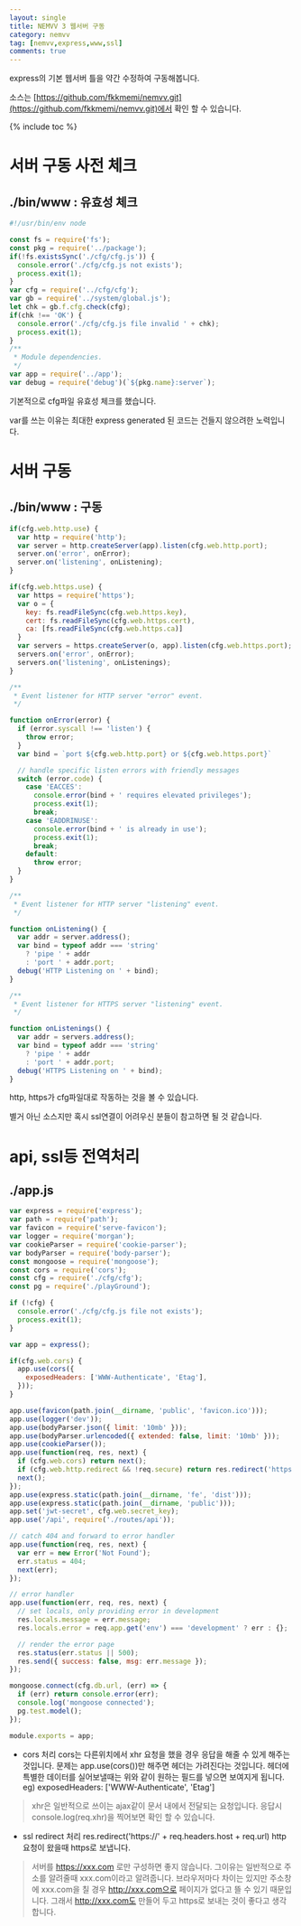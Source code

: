 ```yaml
---
layout: single
title: NEMVV 3 웹서버 구동
category: nemvv
tag: [nemvv,express,www,ssl]
comments: true
---
```


express의 기본 웹서버 틀을 약간 수정하여 구동해봅니다.

소스는 [https://github.com/fkkmemi/nemvv.git](https://github.com/fkkmemi/nemvv.git)에서 확인 할 수 있습니다.

{% include toc %}

# 서버 구동 사전 체크

## ./bin/www : 유효성 체크
```javascript
#!/usr/bin/env node

const fs = require('fs');
const pkg = require('../package');
if(!fs.existsSync('./cfg/cfg.js')) {
  console.error('./cfg/cfg.js not exists');
  process.exit(1);
}
var cfg = require('../cfg/cfg');
var gb = require('../system/global.js');
let chk = gb.f.cfg.check(cfg);
if(chk !== 'OK') {
  console.error('./cfg/cfg.js file invalid ' + chk);
  process.exit(1);
}
/**
 * Module dependencies.
 */
var app = require('../app');
var debug = require('debug')(`${pkg.name}:server`);
```

기본적으로 cfg파일 유효성 체크를 했습니다.

var를 쓰는 이유는 최대한 express generated 된 코드는 건들지 않으려한 노력입니다.

# 서버 구동

## ./bin/www : 구동
```javascript
if(cfg.web.http.use) {
  var http = require('http');
  var server = http.createServer(app).listen(cfg.web.http.port);
  server.on('error', onError);
  server.on('listening', onListening);
}

if(cfg.web.https.use) {
  var https = require('https');
  var o = {
    key: fs.readFileSync(cfg.web.https.key),
    cert: fs.readFileSync(cfg.web.https.cert),
    ca: [fs.readFileSync(cfg.web.https.ca)]
  }
  var servers = https.createServer(o, app).listen(cfg.web.https.port);
  servers.on('error', onError);
  servers.on('listening', onListenings);
}

/**
 * Event listener for HTTP server "error" event.
 */

function onError(error) {
  if (error.syscall !== 'listen') {
    throw error;
  }
  var bind = `port ${cfg.web.http.port} or ${cfg.web.https.port}`

  // handle specific listen errors with friendly messages
  switch (error.code) {
    case 'EACCES':
      console.error(bind + ' requires elevated privileges');
      process.exit(1);
      break;
    case 'EADDRINUSE':
      console.error(bind + ' is already in use');
      process.exit(1);
      break;
    default:
      throw error;
  }
}

/**
 * Event listener for HTTP server "listening" event.
 */

function onListening() {
  var addr = server.address();
  var bind = typeof addr === 'string'
    ? 'pipe ' + addr
    : 'port ' + addr.port;
  debug('HTTP Listening on ' + bind);
}

/**
 * Event listener for HTTPS server "listening" event.
 */

function onListenings() {
  var addr = servers.address();
  var bind = typeof addr === 'string'
    ? 'pipe ' + addr
    : 'port ' + addr.port;
  debug('HTTPS Listening on ' + bind);
}
```

http, https가 cfg파일대로 작동하는 것을 볼 수 있습니다.

별거 아닌 소스지만 혹시 ssl연결이 어려우신 분들이 참고하면 될 것 같습니다.

# api, ssl등 전역처리

## ./app.js

```javascript
var express = require('express');
var path = require('path');
var favicon = require('serve-favicon');
var logger = require('morgan');
var cookieParser = require('cookie-parser');
var bodyParser = require('body-parser');
const mongoose = require('mongoose');
const cors = require('cors');
const cfg = require('./cfg/cfg');
const pg = require('./playGround');

if (!cfg) {
  console.error('./cfg/cfg.js file not exists');
  process.exit(1);
}

var app = express();

if(cfg.web.cors) {
  app.use(cors({
    exposedHeaders: ['WWW-Authenticate', 'Etag'],
  }));
}

app.use(favicon(path.join(__dirname, 'public', 'favicon.ico')));
app.use(logger('dev'));
app.use(bodyParser.json({ limit: '10mb' }));
app.use(bodyParser.urlencoded({ extended: false, limit: '10mb' }));
app.use(cookieParser());
app.use(function(req, res, next) {
  if (cfg.web.cors) return next();
  if (cfg.web.http.redirect && !req.secure) return res.redirect('https://' + req.headers.host + req.url);
  next();
});
app.use(express.static(path.join(__dirname, 'fe', 'dist')));
app.use(express.static(path.join(__dirname, 'public')));
app.set('jwt-secret', cfg.web.secret_key);
app.use('/api', require('./routes/api'));

// catch 404 and forward to error handler
app.use(function(req, res, next) {
  var err = new Error('Not Found');
  err.status = 404;
  next(err);
});

// error handler
app.use(function(err, req, res, next) {
  // set locals, only providing error in development
  res.locals.message = err.message;
  res.locals.error = req.app.get('env') === 'development' ? err : {};

  // render the error page
  res.status(err.status || 500);
  res.send({ success: false, msg: err.message });
});

mongoose.connect(cfg.db.url, (err) => {
  if (err) return console.error(err);
  console.log('mongoose connected');
  pg.test.model();
});

module.exports = app;
```

- cors 처리
cors는 다른위치에서 xhr 요청을 했을 경우 응답을 해줄 수 있게 해주는 것입니다.
문제는 app.use(cors())만 해주면 헤더는 가려진다는 것입니다.
헤더에 특별한 데이터를 실어보낼때는 위와 같이 원하는 필드를 넣으면 보여지게 됩니다.
eg) exposedHeaders: ['WWW-Authenticate', 'Etag']

> xhr은 일반적으로 쓰이는 ajax같이 문서 내에서 전달되는 요청입니다.
응답시 console.log(req.xhr)을 찍어보면 확인 할 수 있습니다.

- ssl redirect 처리
res.redirect('https://' + req.headers.host + req.url)
http요청이 왔을때 https로 보냅니다.

> 서버를 https://xxx.com 로만 구성하면 좋지 않습니다.
그이유는 일반적으로 주소를 알려줄때 xxx.com이라고 알려줍니다.
브라우저마다 차이는 있지만 주소창에 xxx.com을 칠 경우 http://xxx.com으로 페이지가 없다고 뜰 수 있기 때문입니다.
그래서 http://xxx.com도 만들어 두고 https로 보내는 것이 좋다고 생각합니다.

